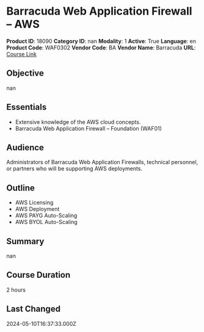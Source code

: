 # Barracuda Web Application Firewall – AWS

**Product ID**: 18090
**Category ID**: nan
**Modality**: 1
**Active**: True
**Language**: en
**Product Code**: WAF0302
**Vendor Code**: BA
**Vendor Name**: Barracuda
**URL**: [Course Link](https://www.fastlaneus.com/course/barracuda-waf0302)

## Objective
nan

## Essentials
- Extensive knowledge of the AWS cloud concepts.
- Barracuda Web Application Firewall – Foundation (WAF01)

## Audience
Administrators of Barracuda Web Application Firewalls, technical personnel, or partners who will be supporting AWS deployments.

## Outline
- AWS Licensing
- AWS Deployment
- AWS PAYG Auto-Scaling
- AWS BYOL Auto-Scaling

## Summary
nan

## Course Duration
2 hours

## Last Changed
2024-05-10T16:37:33.000Z
